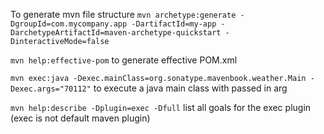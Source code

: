 To generate mvn file structure
`mvn archetype:generate -DgroupId=com.mycompany.app -DartifactId=my-app -DarchetypeArtifactId=maven-archetype-quickstart -DinteractiveMode=false`

`mvn help:effective-pom` to generate effective POM.xml

`mvn exec:java -Dexec.mainClass=org.sonatype.mavenbook.weather.Main -Dexec.args="70112"` to execute a java main class with passed in arg

`mvn help:describe -Dplugin=exec -Dfull` list all goals for the exec plugin (exec is not default maven plugin)
